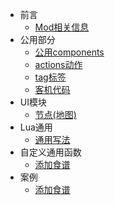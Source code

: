 - 前言
  * [Mod相关信息](/README)
- 公用部分
  * [公用components](/components/index)
  * [actions动作](/actions/index)
  * [tag标签](/tag)
  * [客机代码](/tag)
- UI模块
  * [节点(地图)](room)
- Lua通用
  * [通用写法](/lua/index)
- 自定义通用函数
  * [添加食谱](/sample-foodrecipe)
- 案例
  * [添加食谱](/sample-foodrecipe)
